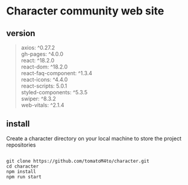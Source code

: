 Character community web site
=============

version
-----------
>axios: ^0.27.2<br>
>gh-pages: ^4.0.0<br>
>react: ^18.2.0<br>
>react-dom: ^18.2.0<br>
>react-faq-component: ^1.3.4<br>
>react-icons: ^4.4.0<br>
>react-scripts: 5.0.1<br>
>styled-components: ^5.3.5<br>
>swiper: ^8.3.2<br>
>web-vitals: ^2.1.4<br>

install
------------
Create a character directory on your local machine to store the project repositories
<pre>
<code>
git clone https://github.com/tomatoM4to/character.git
cd character
npm install
npm run start
</code>
</pre>
